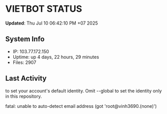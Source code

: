 # VIETBOT STATUS
**Updated**: Thu Jul 10 06:42:10 PM +07 2025

## System Info
- IP: 103.77.172.150
- Uptime: up 4 days, 22 hours, 29 minutes
- Files: 2907

## Last Activity

to set your account's default identity.
Omit --global to set the identity only in this repository.

fatal: unable to auto-detect email address (got 'root@vinh3690.(none)')
